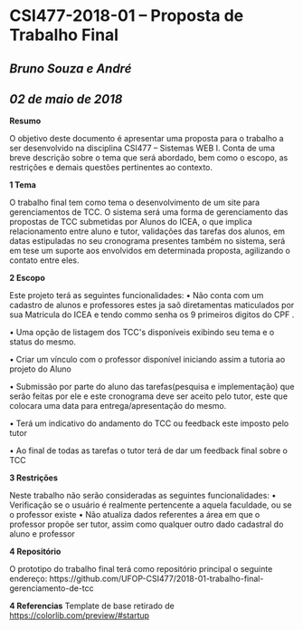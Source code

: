 # **CSI477-2018-01 – Proposta de Trabalho Final**
## *Bruno Souza e André*
## *02 de maio de 2018*

<strong>Resumo</strong>
<p>O objetivo deste documento é apresentar uma proposta para o trabalho a ser desenvolvido na disciplina CSI477 – Sistemas WEB I. Conta de uma breve descrição sobre o tema que será abordado, bem como o escopo, as restrições e demais questões pertinentes ao contexto.</p>

<strong>1 Tema</strong>
<p>O trabalho final tem como tema o desenvolvimento de um site para gerenciamentos de TCC. O sistema será uma forma de gerenciamento das propostas de TCC submetidas por Alunos do ICEA, o que implica relacionamento entre aluno e tutor, validações das tarefas dos alunos, em datas estipuladas no seu cronograma presentes também no sistema, será em tese um suporte aos envolvidos em determinada proposta, agilizando o contato entre eles.</p>

<strong> 2 Escopo</strong>
<p>Este projeto terá as seguintes funcionalidades:
•	Não conta com um cadastro de alunos e professores estes ja saõ diretamentas maticulados por sua Matricula do ICEA e tendo commo senha os 9 primeiros digitos do CPF .

•	Uma opção de listagem dos TCC's disponíveis exibindo seu tema e o status do mesmo.

•	Criar um vínculo com o professor disponível iniciando assim a tutoria ao projeto do Aluno

•	Submissão por parte do aluno das tarefas(pesquisa e implementação) que serão feitas por ele e este cronograma deve ser aceito pelo tutor, este que colocara uma data para entrega/apresentação do mesmo.

•	Terá um indicativo do andamento do TCC ou feedback este imposto pelo tutor

•	Ao final de todas as tarefas o tutor terá de dar um feedback final sobre o TCC</p>

<strong>3 Restrições</strong>
<p>Neste trabalho não serão consideradas as seguintes funcionalidades:
•	Verificação se o usuário é realmente pertencente a aquela faculdade, ou se o professor existe
•	Não atualiza dados referentes a área em que o professor propõe ser tutor, assim como qualquer outro dado cadastral do aluno e professor </p>

<strong>4 Repositório</strong>
<p>O prototipo do trabalho final terá como repositório principal o seguinte endereço: https://github.com/UFOP-CSI477/2018-01-trabalho-final-gerenciamento-de-tcc</p>

<strong>4 Referencias</strong>
Template de base retirado de https://colorlib.com/preview/#startup
